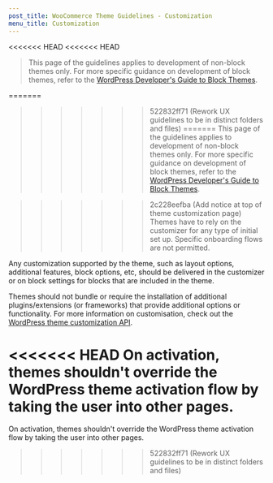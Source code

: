 ```yaml
---
post_title: WooCommerce Theme Guidelines - Customization
menu_title: Customization
---
```


<<<<<<< HEAD
<<<<<<< HEAD
> This page of the guidelines applies to development of non-block themes only. For more specific guidance on development of block themes, refer to the [WordPress Developer's Guide to Block Themes](https://learn.wordpress.org/course/a-developers-guide-to-block-themes-part-1/).

=======
>>>>>>> 522832ff71 (Rework UX guidelines to be in distinct folders and files)
=======
> This page of the guidelines applies to development of non-block themes only. For more specific guidance on development of block themes, refer to the [WordPress Developer's Guide to Block Themes](https://learn.wordpress.org/course/a-developers-guide-to-block-themes-part-1/).

>>>>>>> 2c228eefba (Add notice at top of theme customization page)
Themes have to rely on the customizer for any type of initial set up. Specific onboarding flows are not permitted.

Any customization supported by the theme, such as layout options, additional features, block options, etc, should be delivered in the customizer or on block settings for blocks that are included in the theme.

Themes should not bundle or require the installation of additional plugins/extensions (or frameworks) that provide additional options or functionality. For more information on customisation, check out the [WordPress theme customization API](https://codex.wordpress.org/Theme_Customization_API).

<<<<<<< HEAD
On activation, themes shouldn't override the WordPress theme activation flow by taking the user into other pages.
=======
On activation, themes shouldn't override the WordPress theme activation flow by taking the user into other pages.
>>>>>>> 522832ff71 (Rework UX guidelines to be in distinct folders and files)
